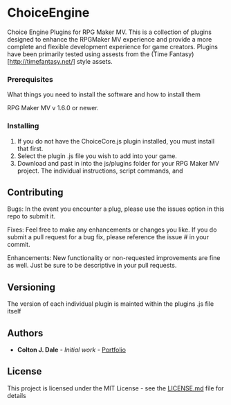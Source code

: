 # ChoiceEngine
Choice Engine Plugins for RPG Maker MV. This is a collection of plugins designed to enhance the RPGMaker MV experience and provide a more complete and flexible development experience for game creators. Plugins have been primarily tested using assests from the (Time Fantasy)[http://timefantasy.net/] style assets. 

### Prerequisites

What things you need to install the software and how to install them

RPG Maker MV v 1.6.0 or newer.

### Installing

1. If you do not have the ChoiceCore.js plugin installed, you must install that first. 
2. Select the plugin .js file you wish to add into your game.
2. Download and past in into the js/plugins folder for your RPG Maker MV project. The individual instructions, script commands, and  

## Contributing

Bugs: In the event you encounter a plug, please use the issues option in this repo to submit it. 

Fixes: Feel free to make any enhancements or changes you like. If you do submit a pull request for a bug fix, please reference the issue # in your commit. 

Enhancements: New functionality or non-requested improvements are fine as well. Just be sure to be descriptive in your pull requests.

## Versioning

The version of each individual plugin is mainted within the plugins .js file itself

## Authors

* **Colton J. Dale** - *Initial work* - [Portfolio](https://www.coltonjdale.com)

## License

This project is licensed under the MIT License - see the [LICENSE.md](LICENSE.md) file for details
